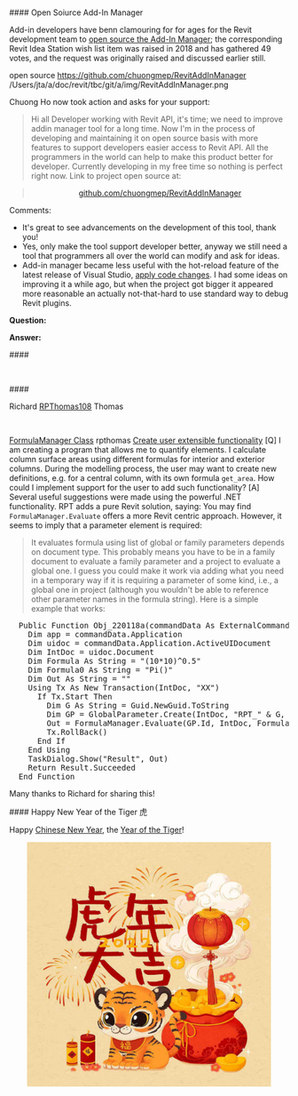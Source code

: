 <head>
<meta http-equiv="Content-Type" content="text/html; charset=utf-8">
<link rel="stylesheet" type="text/css" href="bc.css">
<script src="https://cdn.rawgit.com/google/code-prettify/master/loader/run_prettify.js" type="text/javascript"></script>
</head>

<!---

- open source
  https://github.com/chuongmep/RevitAddInManager
  /Users/jta/a/doc/revit/tbc/git/a/img/RevitAddInManager.png

- [FormulaManager Class](https://www.revitapidocs.com/2022/d061dadf-70da-a883-ec12-5cf98ded069e.htm)
  [Create user extensible functionality](https://forums.autodesk.com/t5/revit-api-forum/create-user-extesible-funcionality/m-p/10887473)

twitter:

 in the #RevitAPI @AutodeskForge @AutodeskRevit #bim #DynamoBim #ForgeDevCon 

&ndash; 
...

linkedin:

#bim #DynamoBim #ForgeDevCon #Revit #API #IFC #SDK #AI #VisualStudio #Autodesk #AEC #adsk

the [Revit API discussion forum](http://forums.autodesk.com/t5/revit-api-forum/bd-p/160) thread

<center>
<img src="img/" alt="" title="" width="600"/>
<p style="font-size: 80%; font-style:italic"></p>
</center>

-->

###

####<a name="2"></a> Open Soiurce Add-In Manager

Add-in developers have benn clamouring for for ages for the Revit development team
to [open source the Add-In Manager](https://forums.autodesk.com/t5/revit-ideas/open-source-add-in-manager/idi-p/8049456);
the corresponding Revit Idea Station wish list item was raised in 2018 and has gathered 49 votes, and the request was originally raised and discussed earlier still.

open source
https://github.com/chuongmep/RevitAddInManager
/Users/jta/a/doc/revit/tbc/git/a/img/RevitAddInManager.png

Chuong Ho now took action and asks for your support:

> Hi all Developer working with Revit API,
it's time; we need to improve addin manager tool for a long time.
Now I'm in the process of developing and maintaining it on open source basis with more features to support developers easier access to Revit API.
All the programmers in the world can help to make this product better for developer.
Currently developing in my free time so nothing is perfect right now.
Link to project open source at:

> <p style="text-align:center"><a href="https://github.com/chuongmep/RevitAddInManager">github.com/chuongmep/RevitAddInManager</a></p>

Comments:

- It's great to see advancements on the development of this tool, thank you!
- Yes, only make the tool support developer better, anyway we still need a tool that programmers all over the world can modify and ask for ideas.
- Add-in manager became less useful with the hot-reload feature of the latest release of Visual Studio,
[apply code changes](https://thebuildingcoder.typepad.com/blog/2021/10/localised-forge-intros-and-apply-code-changes.html#4).
I had some ideas on improving it a while ago, but when the project got bigger it appeared more reasonable an actually not-that-hard to use standard way to debug Revit plugins.

**Question:**

**Answer:** 

####<a name="3"></a>

<center>
<img src="img/.png" alt="" title="" width="223"/> <!-- 223 -->
</center>

####<a name="4"></a>

Richard [RPThomas108](https://forums.autodesk.com/t5/user/viewprofilepage/user-id/1035859) Thomas

<pre class="code">

</pre>

[FormulaManager Class](https://www.revitapidocs.com/2022/d061dadf-70da-a883-ec12-5cf98ded069e.htm)
rpthomas
[Create user extensible functionality](https://forums.autodesk.com/t5/revit-api-forum/create-user-extesible-funcionality/m-p/10887473)
[Q] I am creating a program that allows me to quantify elements. 
I calculate column surface areas using different formulas for interior and exterior columns.
During the modelling process, the user may want to create new definitions, e.g. for a central column, with its own formula `get_area`.
How could I implement support for the user to add such functionality?
[A] Several useful suggestions were made using the powerful .NET functionality.
RPT adds a pure Revit solution, saying:
You may find `FormulaManager.Evaluate` offers a more Revit centric approach.
However, it seems to imply that a parameter element is required:
> It evaluates formula using list of global or family parameters depends on document type.
This probably means you have to be in a family document to evaluate a family parameter and a project to evaluate a global one.
I guess you could make it work via adding what you need in a temporary way if it is requiring a parameter of some kind, i.e., a global one in project (although you wouldn't be able to reference other parameter names in the formula string).
Here is a simple example that works:

<pre class="code">
  Public Function Obj_220118a(commandData As ExternalCommandData, ByRef message As String, elements As ElementSet) As Result
    Dim app = commandData.Application
    Dim uidoc = commandData.Application.ActiveUIDocument
    Dim IntDoc = uidoc.Document
    Dim Formula As String = "(10*10)^0.5"
    Dim Formula0 As String = "Pi()"
    Dim Out As String = ""
    Using Tx As New Transaction(IntDoc, "XX")
      If Tx.Start Then
        Dim G As String = Guid.NewGuid.ToString
        Dim GP = GlobalParameter.Create(IntDoc, "RPT_" & G, SpecTypeId.Number)
        Out = FormulaManager.Evaluate(GP.Id, IntDoc, Formula0)
        Tx.RollBack()
      End If
    End Using
    TaskDialog.Show("Result", Out)
    Return Result.Succeeded
  End Function
</pre>

Many thanks to Richard for sharing this!

####<a name="5"></a> Happy New Year of the Tiger 虎

Happy [Chinese New Year](https://en.wikipedia.org/wiki/Chinese_New_Year),
the [Year of the Tiger](https://en.wikipedia.org/wiki/Tiger_(zodiac))!

<center>
<img src="img/2022-01-26_tiger_year.jpg" alt="Year of the Tiger" title="Year of the Tiger" width="440"/> <!-- 1100 -->
</center>
